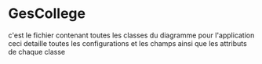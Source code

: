 # GesCollege
c'est le fichier contenant toutes les classes du diagramme pour l'application
ceci detaille toutes les configurations et les champs ainsi que les attributs de chaque classe
